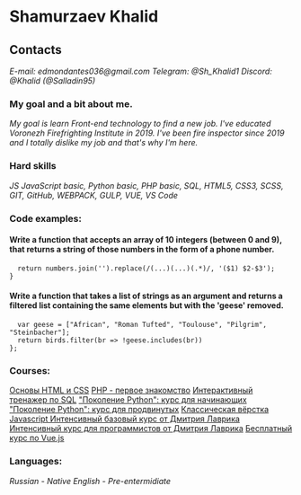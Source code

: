 # Shamurzaev Khalid

## Contacts

_E-mail: edmondantes036@gmail.com_
_Telegram: @Sh_Khalid1_
_Discord: @Khalid (@Salladin95)_

### My goal and a bit about me.

_My goal is learn Front-end technology to find a new job. I've educated Voronezh Firefrighting Institute in 2019. I've been fire inspector since 2019 and I totally dislike my job and that's why I'm here._

### Hard skills

_JS JavaScript basic, Python basic, PHP basic, SQL, HTML5, CSS3, SCSS, GIT, GitHub, WEBPACK, GULP, VUE, VS Code_


### Code examples:

#### Write a function that accepts an array of 10 integers (between 0 and 9), that returns a string of those numbers in the form of a phone number.

```function createPhoneNumber(numbers){
  return numbers.join('').replace(/(...)(...)(.*)/, '($1) $2-$3');
}
```

#### Write a function that takes a list of strings as an argument and returns a filtered list containing the same elements but with the 'geese' removed.

```function gooseFilter (birds) {
  var geese = ["African", "Roman Tufted", "Toulouse", "Pilgrim", "Steinbacher"];
  return birds.filter(br => !geese.includes(br))
};
```

### Courses:
[Основы HTML и CSS](https://stepik.org/course/52164/syllabus)
[PHP - первое знакомство](https://stepik.org/course/87314/syllabus)
[Интерактивный тренажер по SQL](https://stepik.org/course/63054/syllabus)
["Поколение Python": курс для начинающих](https://stepik.org/course/58852/syllabus)
["Поколение Python": курс для продвинутых](https://stepik.org/course/68343/syllabus)
[Классическая вёрстка](https://html.dmitrylavrik.ru/?utm=site-courses)
[Javascript Интенсивный базовый курс от Дмитрия Лаврика](https://js.dmitrylavrik.ru/?utm=site-courses)
[Интенсивный курс для программистов от Дмитрия Лаврика](https://js.dmitrylavrik.ru/frontend/?utm=site-courses)
[Бесплатный курс по Vue.js](https://www.youtube.com/playlist?list=PLvTBThJr861yMBhpKafII3HZLAYujuNWw)

### Languages:
_Russian - Native_
_English - Pre-entermidiate_
